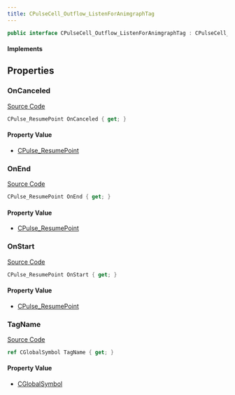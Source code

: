 ```yaml
---
title: CPulseCell_Outflow_ListenForAnimgraphTag
---
```


```csharp
public interface CPulseCell_Outflow_ListenForAnimgraphTag : CPulseCell_BaseYieldingInflow, CPulseCell_BaseFlow, CPulseCell_Base, ISchemaClass<CPulseCell_Base>, ISchemaClass<CPulseCell_BaseFlow>, ISchemaClass<CPulseCell_BaseYieldingInflow>, ISchemaClass<CPulseCell_Outflow_ListenForAnimgraphTag>, ISchemaField, ISchemaClass, INativeHandle
```

#### Implements

## Properties

### OnCanceled

[Source Code](https://github.com/swiftly-solution/swiftlys2/blob/main/managed/src/SwiftlyS2.Generated/Schemas/Interfaces/CPulseCell_Outflow_ListenForAnimgraphTag.cs#L21)

```csharp
CPulse_ResumePoint OnCanceled { get; }
```

#### Property Value

- [CPulse_ResumePoint](/docs/api/shared/schemadefinitions/cpulse_resumepoint)

### OnEnd

[Source Code](https://github.com/swiftly-solution/swiftlys2/blob/main/managed/src/SwiftlyS2.Generated/Schemas/Interfaces/CPulseCell_Outflow_ListenForAnimgraphTag.cs#L19)

```csharp
CPulse_ResumePoint OnEnd { get; }
```

#### Property Value

- [CPulse_ResumePoint](/docs/api/shared/schemadefinitions/cpulse_resumepoint)

### OnStart

[Source Code](https://github.com/swiftly-solution/swiftlys2/blob/main/managed/src/SwiftlyS2.Generated/Schemas/Interfaces/CPulseCell_Outflow_ListenForAnimgraphTag.cs#L17)

```csharp
CPulse_ResumePoint OnStart { get; }
```

#### Property Value

- [CPulse_ResumePoint](/docs/api/shared/schemadefinitions/cpulse_resumepoint)

### TagName

[Source Code](https://github.com/swiftly-solution/swiftlys2/blob/main/managed/src/SwiftlyS2.Generated/Schemas/Interfaces/CPulseCell_Outflow_ListenForAnimgraphTag.cs#L23)

```csharp
ref CGlobalSymbol TagName { get; }
```

#### Property Value

- [CGlobalSymbol](/docs/api/shared/natives/cglobalsymbol)

